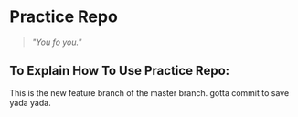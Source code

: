 # **Practice Repo**

>*"You fo you."*

## **To Explain How To Use Practice Repo:**
This is the new feature branch of the master branch. gotta commit to save yada yada. 
